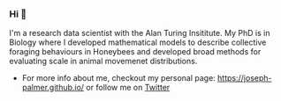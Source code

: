 ### Hi 👋

I'm a research data scientist with the Alan Turing Insititute. My PhD is in Biology where I developed mathematical models to describe collective foraging behaviours in Honeybees and developed broad methods for evaluating scale in animal movemenet distributions.

- For more info about me, checkout my personal page: https://joseph-palmer.github.io/ or follow me on [Twitter](https://twitter.com/joepgpalmer)
